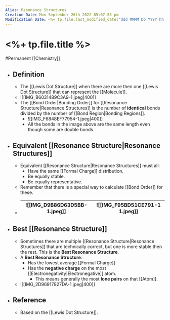 ```yaml
---
Alias: Resonance Structures
Creation Date: Mon September 26th 2022 05:07:53 pm 
Modification Date: <%+ tp.file.last_modified_date("ddd MMMM Do YYYY hh:mm:ss a") %>
---
```

# <%+ tp.file.title %>
#Permanent [[Chemistry]]

- ## Definition
	- The [[Lewis Dot Structure]] when there are more then one [[Lewis Dot Structure]] that can represent the [[Molecule]].
	- ![[IMG_B6031489C3A9-1.jpeg|400]]
	- The [[Bond Order|Bonding Order]] for [[Resonance Structure|Resonance Structures]] is the number of **identical** bonds divided by the number of [[Bond Region|Bonding Regions]].
		- ![[IMG_F6848EF77954-1.jpeg|400]]
		- All the bonds in the image above are the same length even though some are double bonds.
- ## Equivalent [[Resonance Structure|Resonance Structures]]
	- Equivalent [[Resonance Structure|Resonance Structures]] must all:
		- Have the same [[Formal Charge]] distribution.
		- Be equally stable.
		- Be equally representative.
	- Remember that there is a special way  to calculate [[Bond Order]] for these.
	- ![[IMG_D9B86D63D5BB-1.jpeg]]|![[IMG_F95BD51CE791-1 1.jpeg]]
	  ---|---
- ## Best [[Resonance Structure]]
	- Sometimes there are multiple [[Resonance Structure|Resonance Structures]] that are technically correct, but one is more stable then the rest. This is the **Best Resonance Structure**.
	- A **Best Resonance Structure**:
		- Has the lowest average [[Formal Charge]]
		- Has the **negative charge** on the most [[Electronegativity|Electronegative]] atom.
			- This means generally the most **lone pairs** on that [[Atom]].
	- ![[IMG_2D96917927DA-1.jpeg|400]]
- ## Reference
	- Based on the [[Lewis Dot Structure]].